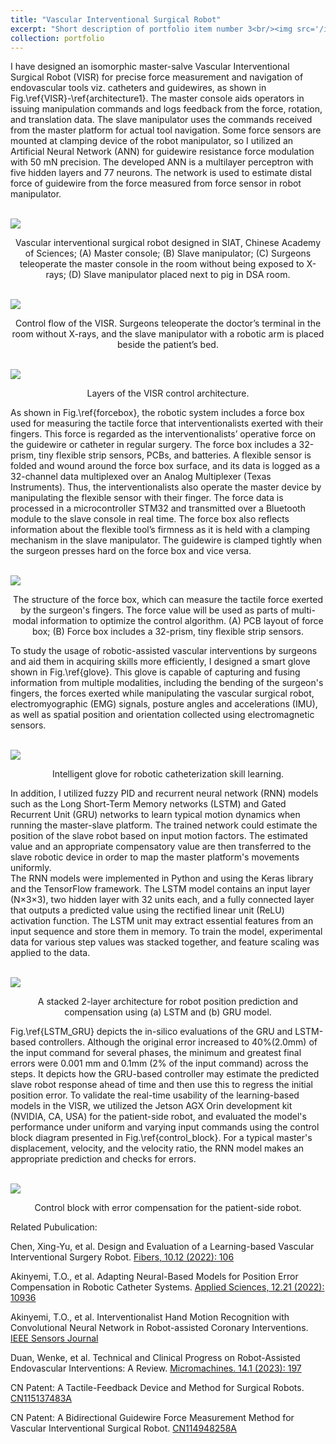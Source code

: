 ```yaml
---
title: "Vascular Interventional Surgical Robot"
excerpt: "Short description of portfolio item number 3<br/><img src='/images/structure.pdf'>"
collection: portfolio   
---
```


I have designed an isomorphic master-salve Vascular Interventional Surgical Robot (VISR) for precise force measurement and navigation of endovascular tools viz. catheters and guidewires, as shown in Fig.\ref{VISR}-\ref{architecture1}. The master console aids operators in issuing manipulation commands and logs feedback from the force, rotation, and translation data. The slave manipulator uses the commands received from the master platform for actual tool navigation. Some force sensors are mounted at clamping device of the robot manipulator, so I utilized an Artificial Neural Network (ANN) for guidewire resistance force modulation with 50 mN precision. The developed ANN is a multilayer perceptron with five hidden layers and 77 neurons. The network is used to estimate distal force of guidewire from the force measured from force sensor in robot manipulator. 

<br/><img src='/images/visr.png'>
<center>Vascular interventional surgical robot designed in SIAT, Chinese Academy of Sciences; (A) Master console; (B) Slave manipulator; (C) Surgeons teleoperate the master console in the room without being exposed to X-rays; (D) Slave manipulator placed next to pig in DSA room.</center>


<br/><img src='/images/control_flow.png'>
<center>Control flow of the VISR. Surgeons teleoperate the doctor’s terminal in the room without X-rays, and the slave manipulator with a robotic arm is placed beside the patient’s bed.</center>


<br/><img src='/images/architecture1.png'>
<center>Layers of the VISR control architecture.</center>



As shown in Fig.\ref{forcebox}, the robotic system includes a force box used for measuring the
tactile force that interventionalists exerted with their fingers. This force is regarded as the
interventionalists’ operative force on the guidewire or catheter in regular surgery. The force box includes a 32-prism, tiny flexible strip sensors, PCBs, and batteries. A flexible
sensor is folded and wound around the force box surface, and its data is logged as a
32-channel data multiplexed over an Analog Multiplexer (Texas Instruments). Thus, the interventionalists also operate the master device by manipulating the
flexible sensor with their finger. The force data is processed in a microcontroller STM32
 and transmitted over a Bluetooth module to the slave console in real time. The force box also reflects
information about the flexible tool’s firmness as it is held with a clamping mechanism in
the slave manipulator. The guidewire is clamped tightly when the surgeon presses hard on
the force box and vice versa.

<br/><img src='/images/forcebox.png'>
<center>The structure of the force box, which can measure the tactile force exerted by the surgeon's fingers. The force value will be used as parts of multi-modal information to optimize the control algorithm. (A) PCB layout of force box; (B) Force box includes a 32-prism,  tiny flexible strip sensors.</center>



To study the usage of robotic-assisted vascular interventions by surgeons and aid them in acquiring 
skills more efficiently, I designed a smart glove shown in Fig.\ref{glove}. This glove is capable of capturing and fusing information from multiple modalities, including the bending of the surgeon's fingers, the forces exerted while manipulating the vascular surgical robot, electromyographic (EMG) signals, posture angles and accelerations (IMU), as well as spatial position and orientation collected using electromagnetic sensors.

<br/><img src='/images/glove.png'>
<center>Intelligent glove for robotic catheterization skill learning.</center>


In addition, I utilized fuzzy PID and recurrent neural network (RNN) models such as the Long Short-Term Memory networks (LSTM) and Gated Recurrent Unit (GRU) networks to learn typical motion dynamics when running the master-slave platform. The trained network could estimate the position of the slave robot based on input motion factors. The estimated value and an appropriate compensatory value are then transferred to the slave robotic device in order to map the master platform's movements uniformly.     
The RNN models were implemented in Python and using the Keras library and the TensorFlow framework. The LSTM model contains an input layer (N$\times$3$\times$3), two hidden layer with 32 units each, and a fully connected layer that outputs a predicted value using the rectified linear unit (ReLU) activation function. The LSTM unit may extract essential features from an input sequence and store them in memory. To train the model, experimental data for various step values was stacked together, and feature scaling was applied to the data. 

<br/><img src='/images/position_prediction.png'>
<center>A stacked 2-layer architecture for robot position prediction and compensation using (a) LSTM and (b) GRU model.</center> 


Fig.\ref{LSTM_GRU} depicts the in-silico evaluations of the GRU and LSTM-based controllers. Although the original error increased to 40\%(2.0mm) of the input command for several phases, the minimum and greatest final errors were 0.001 mm and 0.1mm (2\% of the input command) across the steps. It depicts how the GRU-based controller may estimate the predicted slave robot response ahead of time and then use this to regress the initial position error. To validate the real-time usability of the learning-based models in the VISR, we utilized the Jetson AGX Orin development kit (NVIDIA, CA, USA) for the patient-side robot, and evaluated the model's performance under uniform and varying input commands using the control block diagram presented in Fig.\ref{control_block}. For a typical master's displacement, velocity, and the velocity ratio, the RNN model makes an appropriate prediction and checks for errors.  

<br/><img src='/images/control_block.png'>
<center>Control block with error compensation for the patient-side robot.</center> 


Related Pubulication: 

Chen, Xing-Yu, et al. Design and Evaluation of a Learning-based Vascular Interventional Surgery Robot. [Fibers, 10.12 (2022): 106](https://doi.org/10.3390/fib10120106)

Akinyemi, T.O., et al. Adapting Neural-Based Models for Position Error Compensation in Robotic Catheter Systems. [Applied Sciences, 12.21 (2022): 10936](https://doi.org/10.3390/app122110936)

Akinyemi, T.O., et al. Interventionalist Hand Motion Recognition with Convolutional Neural Network in Robot-assisted Coronary Interventions. [IEEE Sensors Journal](https://doi.org/10.1109/JSEN.2023.3281009)

Duan, Wenke, et al. Technical and Clinical Progress on Robot-Assisted Endovascular Interventions: A Review. [Micromachines. 14.1 (2023): 197](https://doi.org/10.3390/mi14010197)

CN Patent: A Tactile-Feedback Device and Method for Surgical Robots. [CN115137483A](https://www.researchgate.net/publication/370801433_CN_Patent_yizhongshoushujiqirendezhuduanliganzhifankuicaozongzhuangzhijifangfa)

CN Patent: A Bidirectional Guidewire Force Measurement Method for Vascular Interventional Surgical Robot. [CN114948258A](https://www.researchgate.net/publication/370801270_CN_Patent_yizhongshuangxiangdianchushijierujiqirencongduandaosilijiancezhuangzhijifangfa)




[//]: # (This is an item in your portfolio. It can be have images or nice text. If you name the file .md, it will be parsed as markdown. If you name the file .html, it will be parsed as HTML. )
